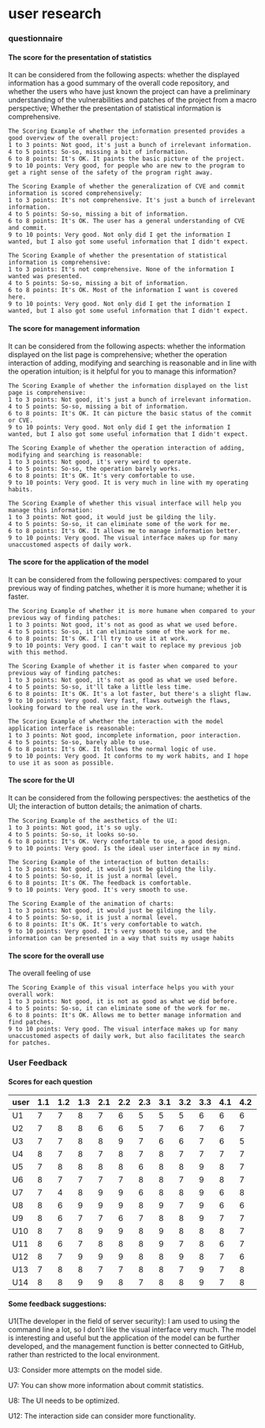 # user research

### questionnaire

#### The score for the presentation of statistics

It can be considered from the following aspects: whether the displayed information has a good summary of the overall code repository, and whether the users who have just known the project can have a preliminary understanding of the vulnerabilities and patches of the project from a macro perspective; Whether the presentation of statistical information is comprehensive.

```
The Scoring Example of whether the information presented provides a good overview of the overall project:
1 to 3 points: Not good, it's just a bunch of irrelevant information. 
4 to 5 points: So-so, missing a bit of information. 
6 to 8 points: It's OK. It paints the basic picture of the project.
9 to 10 points: Very good, for people who are new to the program to get a right sense of the safety of the program right away.
```
```
The Scoring Example of whether the generalization of CVE and commit information is scored comprehensively:
1 to 3 points: It's not comprehensive. It's just a bunch of irrelevant information. 
4 to 5 points: So-so, missing a bit of information. 
6 to 8 points: It's OK. The user has a general understanding of CVE and commit. 
9 to 10 points: Very good. Not only did I get the information I wanted, but I also got some useful information that I didn't expect. 
```

```
The Scoring Example of whether the presentation of statistical information is comprehensive:
1 to 3 points: It's not comprehensive. None of the information I wanted was presented. 
4 to 5 points: So-so, missing a bit of information. 
6 to 8 points: It's OK. Most of the information I want is covered here. 
9 to 10 points: Very good. Not only did I get the information I wanted, but I also got some useful information that I didn't expect. 
```

#### The score for management information

It can be considered from the following aspects: whether the information displayed on the list page is comprehensive; whether the operation interaction of adding, modifying and searching is reasonable and in line with the operation intuition; is it helpful for you to manage this information?

```
The Scoring Example of whether the information displayed on the list page is comprehensive:
1 to 3 points: Not good, it's just a bunch of irrelevant information.
4 to 5 points: So-so, missing a bit of information. 
6 to 8 points: It's OK. It can picture the basic status of the commit or CVE.
9 to 10 points: Very good. Not only did I get the information I wanted, but I also got some useful information that I didn't expect.
```
```
The Scoring Example of whether the operation interaction of adding, modifying and searching is reasonable:
1 to 3 points: Not good, it's very weird to operate. 
4 to 5 points: So-so, the operation barely works. 
6 to 8 points: It's OK. It's very comfortable to use. 
9 to 10 points: Very good. It is very much in line with my operating habits.
```
```
The Scoring Example of whether this visual interface will help you manage this information:
1 to 3 points: Not good, it would just be gilding the lily.
4 to 5 points: So-so, it can eliminate some of the work for me. 
6 to 8 points: It's OK. It allows me to manage information better. 
9 to 10 points: Very good. The visual interface makes up for many unaccustomed aspects of daily work.
```

#### The score for the application of the model

It can be considered from the following perspectives: compared to your previous way of finding patches, whether it is more humane; whether it is faster.
```
The Scoring Example of whether it is more humane when compared to your previous way of finding patches:
1 to 3 points: Not good, it's not as good as what we used before. 
4 to 5 points: So-so, it can eliminate some of the work for me. 
6 to 8 points: It's OK. I'll try to use it at work. 
9 to 10 points: Very good. I can't wait to replace my previous job with this method.
```
```
The Scoring Example of whether it is faster when compared to your previous way of finding patches:
1 to 3 points: Not good, it's not as good as what we used before. 
4 to 5 points: So-so, it'll take a little less time. 
6 to 8 points: It's OK. It's a lot faster, but there's a slight flaw. 
9 to 10 points: Very good. Very fast, flaws outweigh the flaws, looking forward to the real use in the work.
```
```
The Scoring Example of whether the interaction with the model application interface is reasonable:
1 to 3 points: Not good, incomplete information, poor interaction. 
4 to 5 points: So-so, barely able to use. 
6 to 8 points: It's OK. It follows the normal logic of use. 
9 to 10 points: Very good. It conforms to my work habits, and I hope to use it as soon as possible.
```

#### The score for the UI

It can be considered from the following perspectives: the aesthetics of the UI; the interaction of button details; the animation of charts.
```
The Scoring Example of the aesthetics of the UI:
1 to 3 points: Not good, it's so ugly.
4 to 5 points: So-so, it looks so-so.
6 to 8 points: It's OK. Very comfortable to use, a good design.
9 to 10 points: Very good. Is the ideal user interface in my mind.
```
```
The Scoring Example of the interaction of button details:
1 to 3 points: Not good, it would just be gilding the lily.
4 to 5 points: So-so, it is just a normal level.
6 to 8 points: It's OK. The feedback is comfortable.
9 to 10 points: Very good. It's very smooth to use.
```
```
The Scoring Example of the animation of charts:
1 to 3 points: Not good, it would just be gilding the lily.
4 to 5 points: So-so, it is just a normal level.
6 to 8 points: It's OK. It's very comfortable to watch.
9 to 10 points: Very good. It's very smooth to use, and the information can be presented in a way that suits my usage habits
```

#### The score for the overall use

The overall feeling of use

```
The Scoring Example of this visual interface helps you with your overall work:
1 to 3 points: Not good, it is not as good as what we did before.
4 to 5 points: So-so, it can eliminate some of the work for me.
6 to 8 points: It's OK. Allows me to better manage information and find patches.
9 to 10 points: Very good. The visual interface makes up for many unaccustomed aspects of daily work, but also facilitates the search for patches.
```



### User Feedback

#### Scores for each question

| user | 1.1  | 1.2  | 1.3  | 2.1  | 2.2  | 2.3  | 3.1  | 3.2  | 3.3  | 4.1  | 4.2  | 4.3  | 5    |
| ---- | ---- | ---- | ---- | ---- | ---- | ---- | ---- | ---- | ---- | ---- | ---- | ---- | ---- |
| U1   | 7    | 7    | 8    | 7    | 6    | 5    | 5    | 5    | 6    | 6    | 6    | 6    | 5    |
| U2   | 7    | 8    | 8    | 6    | 6    | 5    | 7    | 6    | 7    | 6    | 7    | 7    | 7    |
| U3   | 7    | 7    | 8    | 8    | 9    | 7    | 6    | 6    | 7    | 6    | 5    | 6    | 7    |
| U4   | 8    | 7    | 8    | 7    | 8    | 7    | 8    | 7    | 7    | 7    | 7    | 6    | 8    |
| U5   | 7    | 8    | 8    | 8    | 8    | 6    | 8    | 8    | 9    | 8    | 7    | 8    | 9    |
| U6   | 8    | 7    | 7    | 7    | 7    | 8    | 8    | 7    | 9    | 8    | 7    | 7    | 8    |
| U7   | 7    | 4    | 8    | 9    | 9    | 6    | 8    | 8    | 9    | 6    | 8    | 8    | 8    |
| U8   | 8    | 6    | 9    | 9    | 9    | 8    | 9    | 7    | 9    | 6    | 6    | 6    | 9    |
| U9   | 8    | 6    | 7    | 7    | 6    | 7    | 8    | 8    | 9    | 7    | 7    | 7    | 8    |
| U10  | 8    | 7    | 8    | 9    | 9    | 8    | 9    | 8    | 8    | 8    | 7    | 8    | 9    |
| U11  | 8    | 6    | 7    | 8    | 8    | 8    | 9    | 7    | 8    | 6    | 7    | 8    | 9    |
| U12  | 8    | 7    | 9    | 9    | 9    | 8    | 8    | 9    | 8    | 7    | 6    | 8    | 9    |
| U13  | 7    | 8    | 8    | 7    | 7    | 8    | 8    | 7    | 9    | 7    | 8    | 8    | 8    |
| U14  | 8    | 8    | 9    | 9    | 8    | 7    | 8    | 8    | 9    | 7    | 8    | 8    | 9    |

#### Some feedback suggestions:

U1(The developer in the field of server security): I am used to using the command line a lot, so I don't like the visual interface very much. The model is interesting and useful but the application of the model can be further developed, and the management function is better connected to GitHub, rather than restricted to the local environment.

U3: Consider more attempts on the model side.

U7: You can show more information about commit statistics.

U8: The UI needs to be optimized.

U12: The interaction side can consider more functionality.
